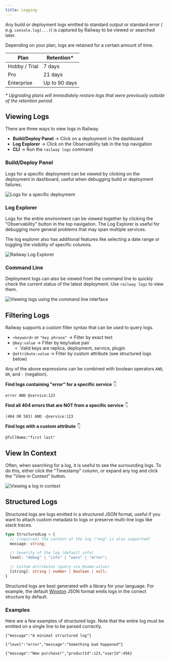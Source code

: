 ```yaml
---
title: Logging
---
```


Any build or deployment logs emitted to standard output or standard error (
e.g. `console.log(...)`) is captured by Railway to be viewed or searched later.

Depending on your plan, logs are retained for a certain amount of time.

| Plan          | Retention*    |
|---------------|---------------|
| Hobby / Trial | 7 days        |
| Pro           | 21 days       |
| Enterprise    | Up to 90 days |

_* Upgrading plans will immediately restore logs that were previously 
outside of the retention period._

## Viewing Logs

There are three ways to view logs in Railway.

- **Build/Deploy Panel** → Click on a deployment in the dashboard
- **Log Explorer** → Click on the Observability tab in the top navigation
- **CLI** → Run the `railway logs` command

### Build/Deploy Panel

Logs for a specific deployment can be viewed by clicking on the deployment 
in dashboard, useful when debugging build or deployment failures.

<Image
src="https://res.cloudinary.com/railway/image/upload/v1694195763/docs/CleanShot_2023-09-08_at_10.55.06_2x_co6ztr.png"
alt="Logs for a specific deployment"
layout="responsive"
width={1385} height={816} quality={80} />


### Log Explorer

Logs for the entire environment can be viewed together by clicking the 
"Observability" button in the top navigation. The Log Explorer is useful for 
debugging more general problems that may span multiple services.

The log explorer also has additional features like selecting a date range or 
toggling the visibility of specific columns.

<Image
src="https://res.cloudinary.com/railway/image/upload/v1694194133/docs/log-explorer_nrlong.png"
alt="Railway Log Explorer"
layout="responsive"
width={1166} height={650} quality={80} />

### Command Line 

Deployment logs can also be viewed from the command line to quickly check 
the current status of the latest deployment. Use `railway logs` to view them.

<Image
src="https://res.cloudinary.com/railway/image/upload/v1694195563/docs/CleanShot_2023-09-08_at_10.52.12_2x_yv1d7f.png"
alt="Viewing logs using the command line interface"
layout="responsive"
width={1489} height={591} quality={80} />

## Filtering Logs

Railway supports a custom filter syntax that can be used to query logs.

- `<keyword>` or `"key phrase"` → Filter by exact text 
- `@key:value` → Filter by key/value pair
  - Valid keys are replica, deployment, service, plugin
- `@attribute:value` → Filter by custom attribute (see structured logs below)

Any of the above expressions can be combined with boolean operators `AND`, 
`OR`, and `-` (negation).

**Find logs containing "error" for a specific service** 👇
```text
error AND @service:123
```

**Find all 404 errors that are NOT from a specific service** 👇
```text
(404 OR 503) AND -@service:123
```

**Find logs with a custom attribute** 👇
```text
@fullName:"first last"
```

## View In Context

Often, when searching for a log, it is useful to see the surrounding logs. To
do this, either click the "Timestamp" column, or expand any log and click 
the "View in Context" button. 

<Image
src="https://res.cloudinary.com/railway/image/upload/v1694195189/docs/CleanShot_2023-09-08_at_10.45.51_2x_nwxqid.png"
alt="Viewing a log in context"
layout="responsive"
width={1682} height={272} quality={80} />

## Structured Logs

Structured logs are logs emitted in a structured JSON format, useful if you want
to attach custom metadata to logs or preserve multi-line logs like stack traces.

```typescript
type StructuredLog = {
  // (required) The content of the log ("msg" is also supported)
  message: string;

  // Severity of the log (default info)
  level: "debug" | "info" | "warn" | "error";

  // Custom attributes (query via @name:value)
  [string]: string | number | boolean | null;
}
```

Structured logs are best generated with a library for your language. For
example, the default [Winston](https://github.com/winstonjs/winston) JSON
format emits logs in the correct structure by default.

### Examples

Here are a few examples of structured logs. Note that the entire log must be
emitted on a single line to be parsed correctly.

```text
{"message":"A minimal structured log"}
```

```text
{"level":"error","message":"Something bad happened"}
```

```text
{"message":"New purchase!","productId":123,"userId":456}
```
